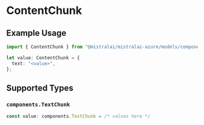 # ContentChunk

## Example Usage

```typescript
import { ContentChunk } from "@mistralai/mistralai-azure/models/components";

let value: ContentChunk = {
  text: "<value>",
};
```

## Supported Types

### `components.TextChunk`

```typescript
const value: components.TextChunk = /* values here */
```

